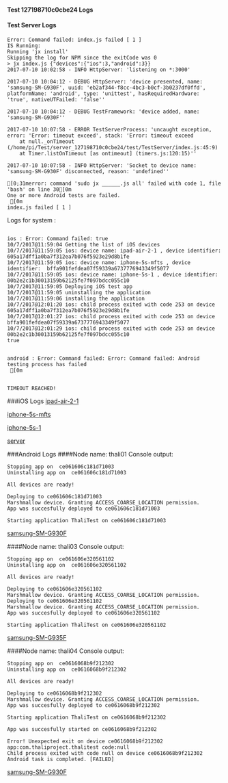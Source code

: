 #### Test 127198710c0cbe24 Logs

#### Test Server Logs
```
Error: Command failed: index.js failed [ 1 ]
IS Running:
Running 'jx install'
Skipping the log for NPM since the exitCode was 0
> jx index.js {"devices":{"ios":3,"android":3}}
2017-07-10 10:02:58 - INFO HttpServer: 'listening on *:3000'

2017-07-10 10:04:12 - DEBUG HttpServer: 'device presented, name: 'samsung-SM-G930F', uuid: 'eb2af344-f8cc-4bc3-b0cf-3b0237df0ffd', platformName: 'android', type: 'unittest', hasRequiredHardware: 'true', nativeUTFailed: 'false''

2017-07-10 10:04:12 - DEBUG TestFramework: 'device added, name: 'samsung-SM-G930F''

2017-07-10 10:07:58 - ERROR TestServerProcess: 'uncaught exception, error: 'Error: timeout exceed', stack: 'Error: timeout exceed
    at null._onTimeout (/home/pi/Test/server_127198710c0cbe24/test/TestServer/index.js:45:9)
    at Timer.listOnTimeout [as ontimeout] (timers.js:120:15)''

2017-07-10 10:07:58 - INFO HttpServer: 'Socket to device name: 'samsung-SM-G930F' disconnected, reason: 'undefined''

[0;31merror: command 'sudo jx ______.js all' failed with code 1, file 'bash' on line 30[0m
One or more Android tests are failed.
 [0m
index.js failed [ 1 ]

```


Logs for system : 
```

ios : Error: Command failed: true
10/7/2017@11:59:04 Getting the list of iOS devices 
10/7/2017@11:59:05 ios: device name: ipad-air-2-1 , device identifier:  605a17dff1a0ba7f312ea7b076f5923e29d8b1fe
10/7/2017@11:59:05 ios: device name: iphone-5s-mfts , device identifier:  bffa901fefdea07f59339a6737776943349f5077
10/7/2017@11:59:05 ios: device name: iphone-5s-1 , device identifier:  00b2e2c1b30013159b62125fe7f097bdcc055c10
10/7/2017@11:59:05 Deploying iOS test app 
10/7/2017@11:59:05 uninstalling the application 
10/7/2017@11:59:06 installing the application 
10/7/2017@12:01:20 ios: child process exited with code 253 on device 605a17dff1a0ba7f312ea7b076f5923e29d8b1fe 
10/7/2017@12:01:27 ios: child process exited with code 253 on device bffa901fefdea07f59339a6737776943349f5077 
10/7/2017@12:01:29 ios: child process exited with code 253 on device 00b2e2c1b30013159b62125fe7f097bdcc055c10 
true


android : Error: Command failed: Error: Command failed: Android testing process has failed
 [0m


TIMEOUT REACHED!
```
###iOS Logs
[ipad-air-2-1](https://github.com/ThaliTester/TestResults/blob/127198710c0cbe24_Fix_iOS_native_tests_mlesnic/iOS_ipad-air-2-1.md)

[iphone-5s-mfts](https://github.com/ThaliTester/TestResults/blob/127198710c0cbe24_Fix_iOS_native_tests_mlesnic/iOS_iphone-5s-mfts.md)

[iphone-5s-1](https://github.com/ThaliTester/TestResults/blob/127198710c0cbe24_Fix_iOS_native_tests_mlesnic/iOS_iphone-5s-1.md)

[server](https://github.com/ThaliTester/TestResults/blob/127198710c0cbe24_Fix_iOS_native_tests_mlesnic/iOS_server.md)


###Android Logs
####Node name: thali01
Console output:
```
Stopping app on  ce061606c181d71003
Uninstalling app on  ce061606c181d71003

All devices are ready!

Deploying to ce061606c181d71003
Marshmallow device. Granting ACCESS_COARSE_LOCATION permission.
App was succesfully deployed to ce061606c181d71003

Starting application ThaliTest on ce061606c181d71003

```
[samsung-SM-G930F](https://github.com/ThaliTester/TestResults/blob/127198710c0cbe24_Fix_iOS_native_tests_mlesnic/thali01_samsung-SM-G930F.md)

####Node name: thali03
Console output:
```
Stopping app on  ce061606e320561102
Uninstalling app on  ce061606e320561102

All devices are ready!

Deploying to ce061606e320561102
Marshmallow device. Granting ACCESS_COARSE_LOCATION permission.
Deploying to ce061606e320561102
Marshmallow device. Granting ACCESS_COARSE_LOCATION permission.
App was succesfully deployed to ce061606e320561102

Starting application ThaliTest on ce061606e320561102

```
[samsung-SM-G935F](https://github.com/ThaliTester/TestResults/blob/127198710c0cbe24_Fix_iOS_native_tests_mlesnic/thali03_samsung-SM-G935F.md)

####Node name: thali04
Console output:
```
Stopping app on  ce0616068b9f212302
Uninstalling app on  ce0616068b9f212302

All devices are ready!

Deploying to ce0616068b9f212302
Marshmallow device. Granting ACCESS_COARSE_LOCATION permission.
App was succesfully deployed to ce0616068b9f212302

Starting application ThaliTest on ce0616068b9f212302

App was succesfully started on ce0616068b9f212302

Error! Unexpected exit on device ce0616068b9f212302 app:com.thaliproject.thalitest code:null 
Child process exited with code null on device ce0616068b9f212302
Android task is completed. [FAILED]
```
[samsung-SM-G930F](https://github.com/ThaliTester/TestResults/blob/127198710c0cbe24_Fix_iOS_native_tests_mlesnic/thali04_samsung-SM-G930F.md)




